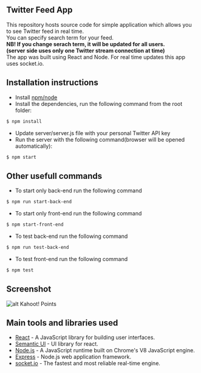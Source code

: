 ## Twitter Feed App

This repository hosts source code for simple application which allows you to see Twitter feed in real time.  
You can specify search term for your feed.  
**NB! If you change serach term, it will be updated for all users.  
(server side uses only one Twitter stream connection at time)**    
The app was built using React and Node. For real time updates this app uses socket.io.

## Installation instructions
- Install [npm/node](https://nodejs.org/en/)
- Install the dependencies, run the following command from the root folder:
```sh
$ npm install
```
- Update server/server.js file with your personal Twitter API key
- Run the server with the following command(browser will be opened automatically):
```sh
$ npm start
```

## Other usefull commands
- To start only back-end run the following command
```sh
$ npm run start-back-end
```
- To start only front-end run the following command
```sh
$ npm start-front-end
```
- To test back-end run the following command
```sh
$ npm run test-back-end
```
- To test front-end run the following command
```sh
$ npm test
```

## Screenshot
![alt Kahoot! Points](https://github.com/zufarzhan/twitter-stream-react-node/blob/master/Screenshot.png)


## Main tools and libraries used
- [React](https://reactjs.org/) - A JavaScript library for building user interfaces.
- [Semantic UI](https://react.semantic-ui.com/) - UI library for react.
- [Node.js](https://nodejs.org/en/) - A JavaScript runtime built on Chrome's V8 JavaScript engine.
- [Express](https://expressjs.com/) - Node.js web application framework.
- [socket.io](https://socket.io/) - The fastest and most reliable real-time engine.

